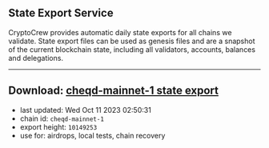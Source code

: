 ## State Export Service
CryptoCrew provides automatic daily state exports for all chains we validate. State export files can be used as genesis files and are a snapshot of the current blockchain state, including all validators, accounts, balances and delegations.

---
**Download: [cheqd-mainnet-1 state export](https://dl.ccvalidators.com/SERVICE/cheqd/cheqd-mainnet-1_export_10149253.json)**
---

- last updated: Wed Oct 11 2023 02:50:31
- chain id: `cheqd-mainnet-1`
- export height: `10149253`
- use for: airdrops, local tests, chain recovery
